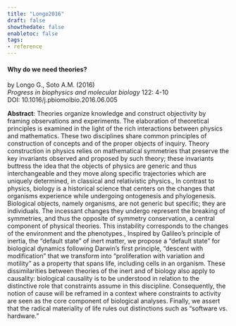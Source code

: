 ```yaml
---
title: "Longo2016"
draft: false
showthedate: false
enabletoc: false
tags:
- reference
---
```


#### **Why do we need theories?**     
by Longo G., Soto A.M. (2016)         
*Progress in biophysics and molecular biology* 122: 4-10       
DOI: 10.1016/j.pbiomolbio.2016.06.005     

**Abstract**:  Theories organize knowledge and construct objectivity by framing observations and experiments. The elaboration of theoretical principles is examined in the light of the rich interactions between physics and mathematics. These two disciplines share common principles of construction of concepts and of the proper objects of inquiry. Theory construction in physics relies on mathematical symmetries that preserve the key invariants observed and proposed by such theory; these invariants buttress the idea that the objects of physics are generic and thus interchangeable and they move along specific trajectories which are uniquely determined, in classical and relativistic physics., In contrast to physics, biology is a historical science that centers on the changes that organisms experience while undergoing ontogenesis and phylogenesis. Biological objects, namely organisms, are not generic but specific; they are individuals. The incessant changes they undergo represent the breaking of symmetries, and thus the opposite of symmetry conservation, a central component of physical theories. This instability corresponds to the changes of the environment and the phenotypes., Inspired by Galileo’s principle of inertia, the “default state” of inert matter, we propose a “default state” for biological dynamics following Darwin’s first principle, “descent with modification” that we transform into “proliferation with variation and motility” as a property that spans life, including cells in an organism. These dissimilarities between theories of the inert and of biology also apply to causality: biological causality is to be understood in relation to the distinctive role that constraints assume in this discipline. Consequently, the notion of cause will be reframed in a context where constraints to activity are seen as the core component of biological analyses. Finally, we assert that the radical materiality of life rules out distinctions such as “software vs. hardware.”

